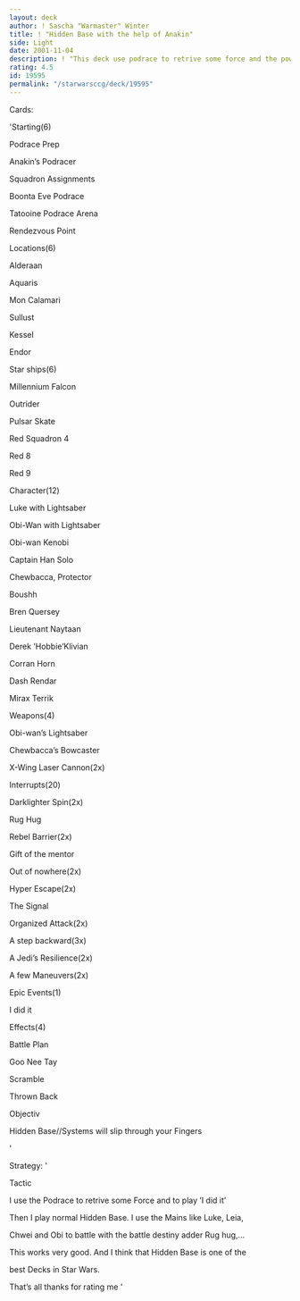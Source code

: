 ```yaml
---
layout: deck
author: ! Sascha "Warmaster" Winter
title: ! "Hidden Base with the help of Anakin"
side: Light
date: 2001-11-04
description: ! "This deck use podrace to retrive some force and the power of the mains for killing the opponent. The Rest is standardHidden Base."
rating: 4.5
id: 19595
permalink: "/starwarsccg/deck/19595"
---
```

Cards: 

'Starting(6)


Podrace Prep

Anakin’s Podracer

Squadron Assignments

Boonta Eve Podrace

Tatooine Podrace Arena

Rendezvous Point 


Locations(6)


Alderaan

Aquaris

Mon Calamari

Sullust

Kessel

Endor


Star ships(6)


Millennium Falcon

Outrider

Pulsar Skate

Red Squadron 4

Red 8

Red 9


Character(12)


Luke with Lightsaber

Obi-Wan with Lightsaber

Obi-wan Kenobi

Captain Han Solo

Chewbacca, Protector

Boushh

Bren Quersey                                                       

Lieutenant Naytaan

Derek ’Hobbie’Klivian

Corran Horn

Dash Rendar

Mirax Terrik


Weapons(4)


Obi-wan’s Lightsaber

Chewbacca’s Bowcaster

X-Wing Laser Cannon(2x)


Interrupts(20)


Darklighter Spin(2x)

Rug Hug

Rebel Barrier(2x)

Gift of the mentor

Out of nowhere(2x)

Hyper Escape(2x)

The Signal

Organized Attack(2x)

A step backward(3x)

A Jedi’s Resilience(2x)

A few Maneuvers(2x)


Epic Events(1)


I did it


Effects(4)


Battle Plan

Goo Nee Tay

Scramble

Thrown Back


Objectiv


Hidden Base//Systems will slip through your Fingers

'

Strategy: '

Tactic


I use the Podrace to retrive some Force and to play ’I did it’

Then I play normal Hidden Base. I use the Mains like Luke, Leia,

Chwei and Obi to battle with the battle destiny adder Rug hug,...

This works very good. And I think that Hidden Base is one of the 

best Decks in Star Wars. 


That’s all thanks for rating me '
